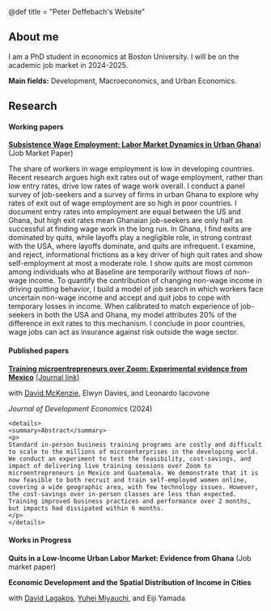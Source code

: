 @def title = "Peter Deffebach's Website"

## About me

I am a PhD student in economics at Boston University. I will be on the academic job market in 2024-2025. 

**Main fields:** Development, Macroeconomics, and Urban Economics. 

## Research

#### Working papers

[**Subsistence Wage Employment: Labor Market Dynamics in Urban Ghana**](/papers/deffebach_jmp.pdf))(Job Market Paper)

The share of workers in wage employment is low in developing countries. Recent research argues high exit rates out of wage employment, rather than low entry rates, drive low rates of wage work overall. I conduct a panel survey of job-seekers and a survey of firms in urban Ghana to explore why rates of exit out of wage employment are so high in poor countries. I document entry rates into employment are equal between the US and Ghana, but high exit rates mean Ghanaian job-seekers are only half as successful at finding wage work in the long run. In Ghana, I find exits are dominated by quits, while layoffs play a negligible role, in strong contrast with the USA, where layoffs dominate, and quits are infrequent. I examine, and reject, informational frictions as a key driver of high quit rates and show self-employment at most a moderate role. I show quits are most common among individuals who at Baseline are temporarily without flows of non-wage income. To quantify the contribution of changing non-wage income in driving quitting behavior, I build a model of job search in which workers face uncertain non-wage income and accept and quit jobs to cope with temporary losses in income. When calibrated to match experience of job-seekers in both the USA and Ghana, my model attributes 20\% of the difference in exit rates to this mechanism. I conclude in poor countries, wage jobs can act as insurance against risk outside the wage sector. 

#### Published papers

[**Training microentrepreneurs over Zoom: Experimental evidence from Mexico**](/papers/mexico.pdf) [(Journal link)](https://doi.org/10.1016/j.jdeveco.2023.103244)

with [David McKenzie](https://sites.google.com/site/decrgdmckenzie/), Elwyn Davies, and Leonardo Iacovone

*Journal of Development Economics* (2024)

~~~
<details>
<summary>Abstract</summary>
<p>
Standard in-person business training programs are costly and difficult to scale to the millions of microenterprises in the developing world. We conduct an experiment to test the feasibility, cost-savings, and impact of delivering live training sessions over Zoom to microentrepreneurs in Mexico and Guatemala. We demonstrate that it is now feasible to both recruit and train self-employed women online, covering a wide geographic area, with few technology issues. However, the cost-savings over in-person classes are less than expected. Training improved business practices and performance over 2 months, but impacts had dissipated within 6 months.
</p>
</details>
~~~

#### Works in Progress

**Quits in a Low-Income Urban Labor Market: Evidence from Ghana** (Job market paper)

**Economic Development and the Spatial Distribution of Income in Cities**

with [David Lagakos](https://sites.google.com/site/davidlagakos/), [Yuhei Miyauchi](https://sites.google.com/view/yuhei-miyauchi/home), and Eiji Yamada
